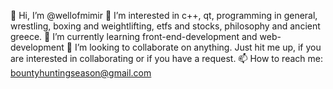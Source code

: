 👋 Hi, I’m @wellofmimir
👀 I’m interested in c++, qt, programming in general, wrestling, boxing and weightlifting, etfs and stocks, philosophy and ancient greece.
🌱 I’m currently learning front-end-development and web-development
💞️ I’m looking to collaborate on anything. Just hit me up, if you are interested in collaborating or if you have a request.
📫 How to reach me: bountyhuntingseason@gmail.com

